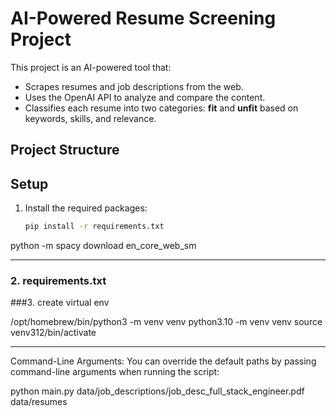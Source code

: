 # AI-Powered Resume Screening Project

This project is an AI-powered tool that:
- Scrapes resumes and job descriptions from the web.
- Uses the OpenAI API to analyze and compare the content.
- Classifies each resume into two categories: **fit** and **unfit** based on keywords, skills, and relevance.

## Project Structure


## Setup

1. Install the required packages:
   ```bash
   pip install -r requirements.txt

python -m spacy download en_core_web_sm

<!-- openai migrate -->

---

### 2. requirements.txt


###3. create virtual env

/opt/homebrew/bin/python3 -m venv venv
python3.10 -m venv venv
source venv312/bin/activate


---
Command-Line Arguments:
You can override the default paths by passing command-line arguments when running the script:

python main.py data/job_descriptions/job_desc_full_stack_engineer.pdf data/resumes
